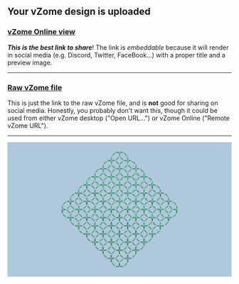 ## Your vZome design is uploaded

### [vZome Online view][embed]

***This is the best link to share***!  The link is *embeddable* because it will render in social media (e.g. Discord, Twitter, FaceBook...) with a proper title and a preview image.

---

### [Raw vZome file][raw]

This is just the link to the raw vZome file, and is **not** good for
sharing on social media.
Honestly, you probably don't want this, though it could be used from either
vZome desktop ("Open URL...") or vZome Online ("Remote vZome URL").

---

![Image](<TO-Array-as-RD.png>)


[embed]: <https://vzome.com/app/embed.py?url=https://raw.githubusercontent.com/John-Kostick/vzome-sharing/main/2021/09/02/08-38-35-TO-Array-as-RD/TO-Array-as-RD.vZome>
[raw]: <https://raw.githubusercontent.com/John-Kostick/vzome-sharing/main/2021/09/02/08-38-35-TO-Array-as-RD/TO-Array-as-RD.vZome>

